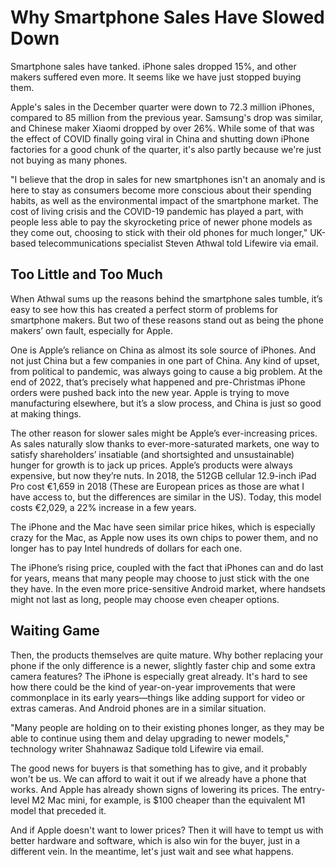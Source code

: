 # Why Smartphone Sales Have Slowed Down

Smartphone sales have tanked. iPhone sales dropped 15%, and other makers suffered even more. It seems like we have just stopped buying them.

Apple's sales in the December quarter were down to 72.3 million iPhones, compared to 85 million from the previous year. Samsung's drop was similar, and Chinese maker Xiaomi dropped by over 26%. While some of that was the effect of COVID finally going viral in China and shutting down iPhone factories for a good chunk of the quarter, it's also partly because we're just not buying as many phones. 

"I believe that the drop in sales for new smartphones isn't an anomaly and is here to stay as consumers become more conscious about their spending habits, as well as the environmental impact of the smartphone market. The cost of living crisis and the COVID-19 pandemic has played a part, with people less able to pay the skyrocketing price of newer phone models as they come out, choosing to stick with their old phones for much longer," UK-based telecommunications specialist Steven Athwal told Lifewire via email. 

## Too Little and Too Much

When Athwal sums up the reasons behind the smartphone sales tumble, it’s easy to see how this has created a perfect storm of problems for smartphone makers. But two of these reasons stand out as being the phone makers’ own fault, especially for Apple.

One is Apple’s reliance on China as almost its sole source of iPhones. And not just China but a few companies in one part of China. Any kind of upset, from political to pandemic, was always going to cause a big problem. At the end of 2022, that’s precisely what happened and pre-Christmas iPhone orders were pushed back into the new year. Apple is trying to move manufacturing elsewhere, but it’s a slow process, and China is just so good at making things. 

The other reason for slower sales might be Apple’s ever-increasing prices. As sales naturally slow thanks to ever-more-saturated markets, one way to satisfy shareholders’ insatiable (and shortsighted and unsustainable) hunger for growth is to jack up prices. Apple’s products were always expensive, but now they’re nuts. In 2018, the 512GB cellular 12.9-inch iPad Pro cost €1,659 in 2018 (These are European prices as those are what I have access to, but the differences are similar in the US). Today, this model costs €2,029, a 22% increase in a few years.

The iPhone and the Mac have seen similar price hikes, which is especially crazy for the Mac, as Apple now uses its own chips to power them, and no longer has to pay Intel hundreds of dollars for each one. 

The iPhone’s rising price, coupled with the fact that iPhones can and do last for years, means that many people may choose to just stick with the one they have. In the even more price-sensitive Android market, where handsets might not last as long, people may choose even cheaper options. 

## Waiting Game

Then, the products themselves are quite mature. Why bother replacing your phone if the only difference is a newer, slightly faster chip and some extra camera features? The iPhone is especially great already. It's hard to see how there could be the kind of year-on-year improvements that were commonplace in its early years—things like adding support for video or extras cameras. And Android phones are in a similar situation.

"Many people are holding on to their existing phones longer, as they may be able to continue using them and delay upgrading to newer models," technology writer Shahnawaz Sadique told Lifewire via email. 

The good news for buyers is that something has to give, and it probably won't be us. We can afford to wait it out if we already have a phone that works. And Apple has already shown signs of lowering its prices. The entry-level M2 Mac mini, for example, is $100 cheaper than the equivalent M1 model that preceded it. 

And if Apple doesn't want to lower prices? Then it will have to tempt us with better hardware and software, which is also win for the buyer, just in a different vein. In the meantime, let's just wait and see what happens.

